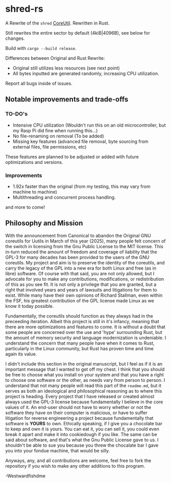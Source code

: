# shred-rs
A Rewrite of the `shred` [CoreUtil](https://github.com/coreutils/coreutils/blob/master/src/shred.c). Rewritten in Rust.

Still rewrites the entire sector by default (4kiB|4096B), see below for changes. 

Build with `cargo --build release`.

Differences between Original and Rust Rewrite:
- Original still utilizes less resources (see next point)
- All bytes inputted are generated randomly, increasing CPU utilization.

Report all bugs inside of issues.

## Notable improvements and trade-offs
### TO-DO's
-  Intensive CPU utilization (Wouldn't run this on an old microcontroller, but my Rasp Pi did fine when running this...)
-  No file-renaming on removal (To be added)
-  Missing key features (advanced file removal, byte sourcing from external files, file permissions, etc)

These features are planned to be adjusted or added with future optimizations and versions.

### Improvements
- 1.92x faster than the original (from my testing, this may vary from machine to machine)
- Multithreading and concurrent process handling.

and more to come!

## Philosophy and Mission

With the announcement from Canonical to abandon the Original GNU coreutils for Uutils in March of this year (2025), many people felt concern of the switch in licensing from the Gnu Public License to the MIT license. 
This in-turn reduced the amount of freedom and coverage of liability that the GPL-3 for many decades has been provided to the users of the GNU coreutils. My project and aim is to preserve the identity of the 
coreutils, and carry the legacy of the GPL into a new era for both Linux and free (as in libre) software. Of course with that said, you are not only allowed, but I advocate for you to make any contributions, modifications,
or redistribution of this as you see fit. It is not only a privilege that you are granted, but a right that involved years and years of lawsuits and litigations for them to exist. While many have their own opinions of Richard Stallman,
even within the FSF, his greatest contribution of the GPL license made Linux as we know it today possible.

Fundamentally, the coreutils should function as they always had in the preceeding iteration. Albeit this project is still in it's infancy, meaning that there are more optimizations and features to come. It is without a doubt that some
people are concerned over the use and 'hype' surrounding Rust, but the amount of memory security and language modernization is undeniable. I understand the concern that many people have when it comes to Rust, particularly in the 
Linux community, but Rust has proven time and time again its value. 

I didn't include this section in the original manuscript, but I feel as if it is an important message that I wanted to get off my chest. I think that you should be free to choose what you install on your system and that you have a right to
choose one software or the other, as needs vary from person to person. I understand that not many people will read this part of the `readme.md`, but it serves as both an ideological and philosophical reasoning as to where this project is heading.
Every project that I have released or created almost always used the GPL-3 license because fundamentally I believe in the core values of it. An end-user should not have to worry whether or not the software they have on their computer is malicious,
or have to suffer litigation for reverse engineering a project because fundamentally that software is **YOURS** to own. Ethically speaking, if I give you a chocolate bar to keep and own it is yours. You can eat it, you can sell it, you could even break it apart and 
make it into cookiedough if you like. The same can be said about software, and that's what the Gnu Public License gave to us. I shouldn't be able to sue you because you threw the chocalate bar I gave you into your fondue machine, that would be silly.

Anyways, any, and all contributions are welcome, feel free to fork the repository if you wish to make any other additions to this program.

-Westwardfishdme
